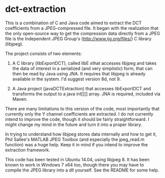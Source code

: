 # dct-extraction
This is a combination of C and Java code aimed to extract the DCT coefficients from a JPEG-compressed file. It began with the realization that the only open-source way to get the compression data directly from a JPEG file is the Independent JPEG Group's (http://www.ijg.org/files/) C library (libjpeg).

The project consists of two elements:

1) A C library (libExportDCT), called libE xthat accesses libjpeg and takes the data of interest in a serialized (and very simplistic) form, that can then be read by Java using JNA. It requires that libjpeg is already available in the system. I'd suggest version 8d, not 9.

2) A Java project (javaDCTExtraction) that accesses libExportDCT and transforms the output to a java int[][] array. JNA is required, included via Maven.

There are many limitations to this version of the code, most importantly that currently only the Y channel coefficients are extracted. I do not currently intend to improve the code, though it should be fairly straightforward. I might change my mind in the future and turn it into a proper library.

In trying to understand how libjpeg stores data internally and how to get it, Phil Sallee's MATLAB JPEG Toolbox (and especially the jpeg_read.m function) was a huge help. Keep it in mind if you intend to improve the extraction framework.

This code has been tested in Ubuntu 14.04, using libjpeg 8. It has been known to work in Windows 7 x64 too, though there you may have to compile the JPEG library into a dll yourself. See the README for some help.
